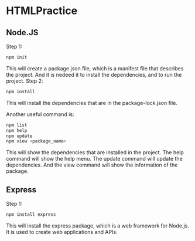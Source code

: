 # HTMLPractice

## Node.JS 
Step 1:
```bash
npm init 
```
This will create a package.json file, which is a manifest file that describes the project. And it is nedeed it to install the dependencies, and to run the project.
Step 2:
```bash 
npm install 
```
This will install the dependencies that are in the package-lock.json file.

Another useful command is:
```bash 
npm list 
npm help
npm update
npm view <package_name>
```
This will show the dependencies that are installed in the project. The help command will show the help menu. The update command will update the dependencies. And the view command will show the information of the package.

## Express
Step 1:
```bash
npm install express
```
This will install the express package, which is a web framework for Node.js. It is used to create web applications and APIs.

